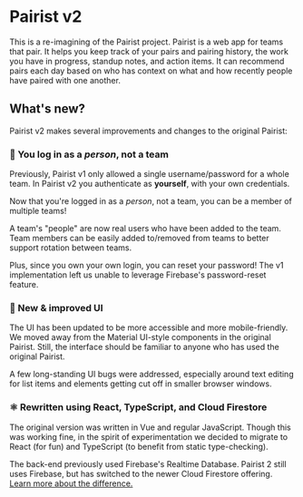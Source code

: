 # Pairist v2

This is a re-imagining of the Pairist project. Pairist is a web app for teams that pair. It helps you keep track of your pairs and pairing history, the work you have in progress, standup notes, and action items. It can recommend pairs each day based on who has context on what and how recently people have paired with one another.

## What's new?

Pairist v2 makes several improvements and changes to the original Pairist:

### 🔐 You log in as a _person_, not a team

Previously, Pairist v1 only allowed a single username/password for a whole team. In Pairist v2 you authenticate as **yourself**, with your own credentials.

Now that you're logged in as a _person_, not a team, you can be a member of multiple teams!

A team's "people" are now real users who have been added to the team. Team members can be easily added to/removed from teams to better support rotation between teams.

Plus, since you own your own login, you can reset your password! The v1 implementation left us unable to leverage Firebase's password-reset feature.

### 🎨 New & improved UI

The UI has been updated to be more accessible and more mobile-friendly. We moved away from the Material UI-style components in the original Pairist. Still, the interface should be familiar to anyone who has used the original Pairist.

A few long-standing UI bugs were addressed, especially around text editing for list items and elements getting cut off in smaller browser windows.

### ⚛️ Rewritten using React, TypeScript, and Cloud Firestore

The original version was written in Vue and regular JavaScript. Though this was working fine, in the spirit of experimentation we decided to migrate to React (for fun) and TypeScript (to benefit from static type-checking).

The back-end previously used Firebase's Realtime Database. Pairist 2 still uses Firebase, but has switched to the newer Cloud Firestore offering. [Learn more about the difference.](https://firebase.google.com/docs/database/rtdb-vs-firestore)
